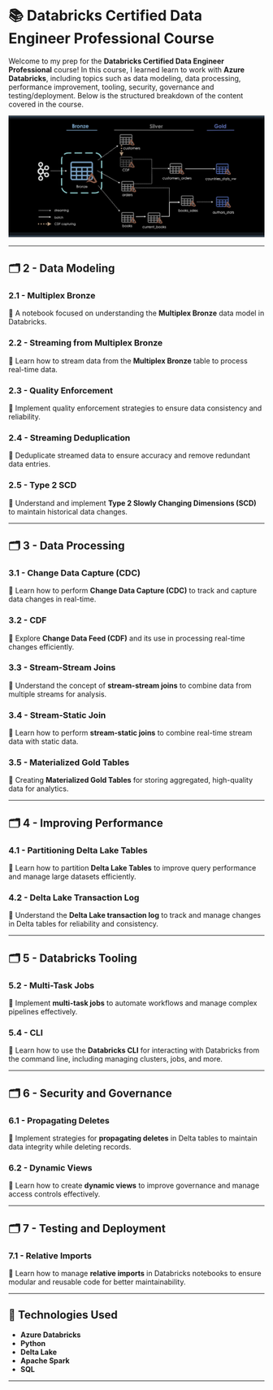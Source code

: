 # 📚 Databricks Certified Data Engineer Professional Course

Welcome to my prep for the **Databricks Certified Data Engineer Professional** course! In this course, I learned learn to work with **Azure Databricks**, including topics such as data modeling, data processing, performance improvement, tooling, security, governance and testing/deployment. Below is the structured breakdown of the content covered in the course.

![Databricks Course Image](https://github.com/rileha/Databricks-Certified-Data-Engineer-Professional/blob/main/Screenshots/Screenshot%202025-03-20%20at%2010.20.06.png?raw=true)

---

## 🗂️ **2 - Data Modeling**

### **2.1 - Multiplex Bronze**  
📖 A notebook focused on understanding the **Multiplex Bronze** data model in Databricks.

### **2.2 - Streaming from Multiplex Bronze**  
📖 Learn how to stream data from the **Multiplex Bronze** table to process real-time data.

### **2.3 - Quality Enforcement**  
📖 Implement quality enforcement strategies to ensure data consistency and reliability.

### **2.4 - Streaming Deduplication**  
📖 Deduplicate streamed data to ensure accuracy and remove redundant data entries.

### **2.5 - Type 2 SCD**  
📖 Understand and implement **Type 2 Slowly Changing Dimensions (SCD)** to maintain historical data changes.

---

## 🗂️ **3 - Data Processing**

### **3.1 - Change Data Capture (CDC)**  
📖 Learn how to perform **Change Data Capture (CDC)** to track and capture data changes in real-time.

### **3.2 - CDF**  
📖 Explore **Change Data Feed (CDF)** and its use in processing real-time changes efficiently.

### **3.3 - Stream-Stream Joins**  
📖 Understand the concept of **stream-stream joins** to combine data from multiple streams for analysis.

### **3.4 - Stream-Static Join**  
📖 Learn how to perform **stream-static joins** to combine real-time stream data with static data.

### **3.5 - Materialized Gold Tables**  
📖 Creating **Materialized Gold Tables** for storing aggregated, high-quality data for analytics.

---

## 🗂️ **4 - Improving Performance**

### **4.1 - Partitioning Delta Lake Tables**  
📖 Learn how to partition **Delta Lake Tables** to improve query performance and manage large datasets efficiently.

### **4.2 - Delta Lake Transaction Log**  
📖 Understand the **Delta Lake transaction log** to track and manage changes in Delta tables for reliability and consistency.

---

## 🗂️ **5 - Databricks Tooling**

### **5.2 - Multi-Task Jobs**  
📖 Implement **multi-task jobs** to automate workflows and manage complex pipelines effectively.

### **5.4 - CLI**  
📖 Learn how to use the **Databricks CLI** for interacting with Databricks from the command line, including managing clusters, jobs, and more.

---

## 🗂️ **6 - Security and Governance**

### **6.1 - Propagating Deletes**  
📖 Implement strategies for **propagating deletes** in Delta tables to maintain data integrity while deleting records.

### **6.2 - Dynamic Views**  
📖 Learn how to create **dynamic views** to improve governance and manage access controls effectively.

---

## 🗂️ **7 - Testing and Deployment**

### **7.1 - Relative Imports**  
📖 Learn how to manage **relative imports** in Databricks notebooks to ensure modular and reusable code for better maintainability.

---

## 🚀 Technologies Used  
- **Azure Databricks**  
- **Python**  
- **Delta Lake**  
- **Apache Spark**  
- **SQL**  

---

